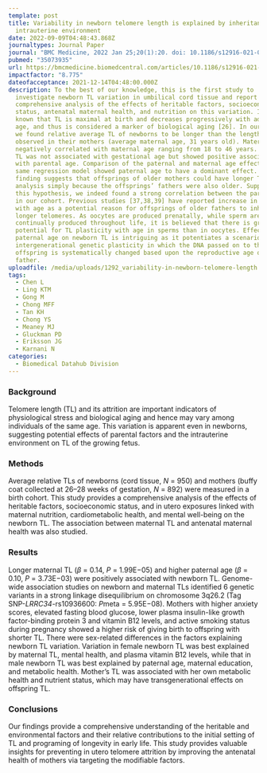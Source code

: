 ```yaml
---
template: post
title: Variability in newborn telomere length is explained by inheritance and
  intrauterine environment
date: 2022-09-09T04:48:43.868Z
journaltypes: Journal Paper
journal: "BMC Medicine, 2022 Jan 25;20(1):20. doi: 10.1186/s12916-021-02217-9"
pubmed: "35073935"
url: https://bmcmedicine.biomedcentral.com/articles/10.1186/s12916-021-02217-9
impactfactor: "8.775"
dateofacceptance: 2021-12-14T04:48:00.000Z
description: To the best of our knowledge, this is the first study to
  investigate newborn TL variation in umbilical cord tissue and report a
  comprehensive analysis of the effects of heritable factors, socioeconomic
  status, antenatal maternal health, and nutrition on this variation. It is
  known that TL is maximal at birth and decreases progressively with advancing
  age, and thus is considered a marker of biological aging [26]. In our study,
  we found relative average TL of newborns to be longer than the length of TL
  observed in their mothers (average maternal age, 31 years old). Maternal TL
  negatively correlated with maternal age ranging from 18 to 46 years. Newborn
  TL was not associated with gestational age but showed positive association
  with parental age. Comparison of the paternal and maternal age effects in the
  same regression model showed paternal age to have a dominant effect. This
  finding suggests that offsprings of older mothers could have longer TL in the
  analysis simply because the offsprings’ fathers were also older. Supporting
  this hypothesis, we indeed found a strong correlation between the parents’ age
  in our cohort. Previous studies [37,38,39] have reported increase in sperm TL
  with age as a potential reason for offsprings of older fathers to inherit
  longer telomeres. As oocytes are produced prenatally, while sperm are
  continually produced throughout life, it is believed that there is greater
  potential for TL plasticity with age in sperms than in oocytes. Effect of
  paternal age on newborn TL is intriguing as it potentiates a scenario of
  intergenerational genetic plasticity in which the DNA passed on to the
  offspring is systematically changed based upon the reproductive age of one’s
  father.
uploadfile: /media/uploads/1292_variability-in-newborn-telomere-length.pdf
tags:
  - Chen L
  - Ling KTM
  - Gong M
  - Chong MFF
  - Tan KH
  - Chong YS
  - Meaney MJ
  - Gluckman PD
  - Eriksson JG
  - Karnani N
categories:
  - Biomedical Datahub Division
---
```

<!--StartFragment-->

### Background

Telomere length (TL) and its attrition are important indicators of physiological stress and biological aging and hence may vary among individuals of the same age. This variation is apparent even in newborns, suggesting potential effects of parental factors and the intrauterine environment on TL of the growing fetus.

### Methods

Average relative TLs of newborns (cord tissue, *N* = 950) and mothers (buffy coat collected at 26–28 weeks of gestation, *N* = 892) were measured in a birth cohort. This study provides a comprehensive analysis of the effects of heritable factors, socioeconomic status, and in utero exposures linked with maternal nutrition, cardiometabolic health, and mental well-being on the newborn TL. The association between maternal TL and antenatal maternal health was also studied.

### Results

Longer maternal TL (*β* = 0.14, *P* = 1.99E−05) and higher paternal age (*β* = 0.10, *P* = 3.73E−03) were positively associated with newborn TL. Genome-wide association studies on newborn and maternal TLs identified 6 genetic variants in a strong linkage disequilibrium on chromosome 3q26.2 (Tag SNP-*LRRC34*-rs10936600: *P*meta = 5.95E−08). Mothers with higher anxiety scores, elevated fasting blood glucose, lower plasma insulin-like growth factor-binding protein 3 and vitamin B12 levels, and active smoking status during pregnancy showed a higher risk of giving birth to offspring with shorter TL. There were sex-related differences in the factors explaining newborn TL variation. Variation in female newborn TL was best explained by maternal TL, mental health, and plasma vitamin B12 levels, while that in male newborn TL was best explained by paternal age, maternal education, and metabolic health. Mother’s TL was associated with her own metabolic health and nutrient status, which may have transgenerational effects on offspring TL.

### Conclusions

Our findings provide a comprehensive understanding of the heritable and environmental factors and their relative contributions to the initial setting of TL and programing of longevity in early life. This study provides valuable insights for preventing in utero telomere attrition by improving the antenatal health of mothers via targeting the modifiable factors.

<!--EndFragment-->